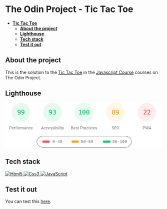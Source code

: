 # The Odin Project - Tic Tac Toe

- [**Tic Tac Toe**](#TicTacToe)
  - [**About the project**](#about-the-project)
  - [**Lighthouse**](#lighthouse)
  - [**Tech stack**](#tech-stack)
  - [**Test it out**](#test-it-out)

## About the project

This is the solution to the [Tic Tac Toe](https://www.theodinproject.com/lessons/node-path-javascript-tic-tac-toe) in the [Javascript Course](https://www.theodinproject.com/paths/full-stack-javascript/courses/javascript) courses on The Odin Project.

## Lighthouse

<img src="lighthouse_results/desktop/pagespeed.svg" alt="Lighthouse report" width=800 />

## Tech stack

<!-- markdownlint-disable MD033 -->
<p>
    <a href="https://developer.mozilla.org/en-US/docs/Glossary/HTML5" >
        <img src="https://cdn.jsdelivr.net/gh/devicons/devicon/icons/html5/html5-original.svg" alt="Html5" width="40" height="40" />
    </a>
    <a href="https://developer.mozilla.org/en-US/docs/Web/CSS" >
        <img src="https://cdn.jsdelivr.net/gh/devicons/devicon/icons/css3/css3-original.svg" alt="Css3" width="40" height="40" />
    </a>
    <a href="https://developer.mozilla.org/en-US/docs/Web/javascript" >
      <img src="https://cdn.jsdelivr.net/gh/devicons/devicon/icons/javascript/javascript-original.svg" alt="JavaScript" width="40" height="40" />
    </a>
</p>
<!-- markdownlint-enable MD033 -->

## Test it out

You can test this [here](https://yuneidyc.github.io/TheOdinProject-TicTacToe/).
